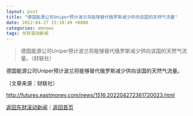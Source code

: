 ```yaml
---
layout: post
title: "德国能源公司Uniper预计波兰将能够替代俄罗斯减少供向该国的天然气流量"
date: 2022-04-27 15:10:49 +0800
categories: emnews
tags: 东财滚动新闻
---
```

> 德国能源公司Uniper预计波兰将能够替代俄罗斯减少供向该国的天然气流量。（财联社）

<p>德国能源公司Uniper预计波兰将能够替代俄罗斯减少供向该国的天然气流量。</p>
 <p></p><p></p><p class="em_media">（文章来源：财联社）</p>

<http://futures.eastmoney.com/news/1516,202204272361720023.html>

[返回东财滚动新闻](//finews.withounder.com/emnews/)｜[返回首页](//finews.withounder.com/)